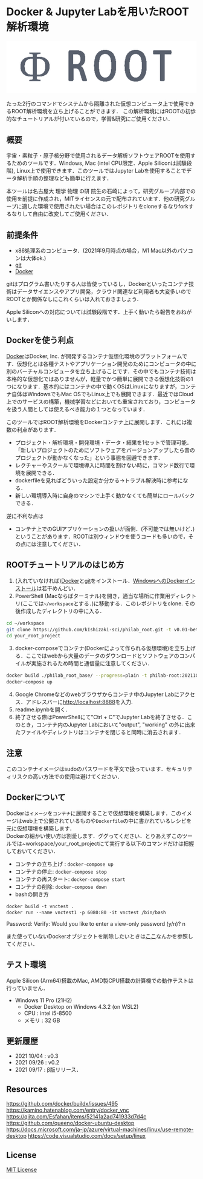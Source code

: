 # Docker & Jupyter Labを用いたROOT解析環境

<div align="center">
  <img src="./logo.png">
</div>

たった2行のコマンドでシステムから隔離された仮想コンピュータ上で使用できるROOT解析環境を立ち上げることができます．
この解析環境にはROOTの初歩的なチュートリアルが付いているので，学習&研究にご使用ください．

## 概要
宇宙・素粒子・原子核分野で使用されるデータ解析ソフトウェアROOTを使用するためのツールです．Windows, Mac (intel CPU限定．Apple Siliconは試験段階), Linux上で使用できます．このツールではJupyter Labを使用することでデータ解析手順の整理なども簡単に行えます．

本ツールは名古屋大 理学 物理 Φ研 院生の石崎によって，研究グループ内部での使用を前提に作成され，MITライセンスの元で配布されています．他の研究グループに適した環境で使用されたい場合はこのレポジトリをcloneするなりforkするなりして自由に改変してご使用ください．

## 前提条件
* x86処理系のコンピュータ．(2021年9月時点の場合，M1 Mac以外のパソコンは大体ok.)
* [git](https://git-scm.com/book/ja/v2/%E4%BD%BF%E3%81%84%E5%A7%8B%E3%82%81%E3%82%8B-Git%E3%81%AE%E3%82%A4%E3%83%B3%E3%82%B9%E3%83%88%E3%83%BC%E3%83%AB)
* [Docker](https://www.docker.com/products/docker-desktop)

gitはプログラム書いたりする人は皆使っているし，Dockerといったコンテナ技術はデータサイエンスやアプリ開発，クラウド関連など利用者も大変多いのでROOTとか関係なしにこれくらいは入れておきましょう．

Apple Siliconへの対応については試験段階です．上手く動いたら報告をおねがいします．

## Dockerを使う利点
[Docker](https://www.docker.com/)はDocker, Inc. が開発するコンテナ仮想化環境のプラットフォームです．仮想化とは各種テストやアプリケーション開発のためにコンピュータの中に別のバーチャルコンピュータを立ち上げることです．その中でもコンテナ技術は本格的な仮想化ではありませんが，軽量でかつ簡単に展開できる仮想化技術の1つになります．基本的にはコンテナの中で動くOSはLinuxになりますが，コンテナ自体はWindowsでもMac OSでもLinux上でも展開できます．最近ではCloud上でのサービスの構築，機械学習などにおいても重宝されており，コンピュータを扱う人間としては使えるべき能力の１つとなっています．

このツールではROOT解析環境をDockerコンテナ上に展開します．これには複数の利点があります．
* プロジェクト・解析環境・開発環境・データ・結果を1セットで管理可能．「新しいプロジェクトのためにソフトウェアをバージョンアップしたら昔のプロジェクトが動かなくなった」という事態を回避できます．
* レクチャーやスクールで環境導入に時間を割けない時に，コマンド数行で環境を展開できる．
* dockerfileを見ればどういった設定か分かる→トラブル解決時に参考になる．
* 新しい環境導入時に自身のマシンで上手く動かなくても簡単にロールバックできる．

逆に不利な点は
* コンテナ上でのGUIアプリケーションの扱いが面倒．(不可能では無いけど．)
ということがあります．ROOTは別ウィンドウを使うコードも多いので，その点には注意してください．

## ROOTチュートリアルのはじめ方

1. (入れていなければ)[Docker](https://www.docker.com/products/docker-desktop)と[git](https://git-scm.com/book/ja/v2/%E4%BD%BF%E3%81%84%E5%A7%8B%E3%82%81%E3%82%8B-Git%E3%81%AE%E3%82%A4%E3%83%B3%E3%82%B9%E3%83%88%E3%83%BC%E3%83%AB)をインストール．[WindowsへのDockerインストール](https://docs.docker.jp/docker-for-windows/install.html)は若干めんどい．
2. PowerShell (Macならばターミナル)を開き，適当な場所に作業用ディレクトリ(ここでは`~/workspace`とする．)に移動する．このレポジトリをclone. その後作成したディレクトリの中に入る．
```bash
cd ~/workspace
git clone https://github.com/kIshizaki-sci/philab_root.git -t v0.01-beta your_root_project
cd your_root_project
```
3. docker-composeでコンテナ(Dockerによって作られる仮想環境)を立ち上げる．ここではwebから大量のデータのダウンロードとソフトウェアのコンパイルが実施されるため時間と通信量に注意してください．
```bash
docker build ./philab_root_base/ --progress=plain -t philab-root:20211002
docker-compose up
```
4. Google Chromeなどのwebブラウザからコンテナ中のJupyter Labにアクセス．アドレスバーに[http://localhost:8888](http://localhost:8888)を入力.
5. readme.ipynbを開く．
6. 終了させる際はPowerShellにて"Ctrl + C"でJupyter Labを終了させる．このとき，コンテナ内のJupyter Labにおいて"output", "working" の外に出来たファイルやディレクトリはコンテナを閉じると同時に消去されます．

## 注意
このコンテナイメージはsudoのパスワードを平文で扱っています．セキュリティリスクの高い方法での使用は避けてください．

## Dockerについて
Dockerは`イメージ`を`コンテナ`に展開することで仮想環境を構築します．このイメージはweb上で公開されているものや`Dockerfile`の中に書かれているレシピを元に仮想環境を構築します．  
Dockerの細かい使い方は割愛します．ググってください．とりあえずこのツールでは~workspace/your_root_projectにて実行する以下のコマンドだけは把握しておいてください．
* コンテナの立ち上げ : `docker-compose up`
* コンテナの停止: `docker-compose stop` 
* コンテナの再スタート: `docker-compose start` 
* コンテナの削除: `docker-compose down` 
* bashの開き方
```
docker build -t vnctest .
docker run --name vnctest1 -p 6080:80 -it vnctest /bin/bash
```
Password:
Verify:
Would you like to enter a view-only password (y/n)? n


また使っていないDockerオブジェクトを削除したいときは[ここ](https://docs.docker.jp/config/pruning.html)なんかを参照してください．

## テスト環境
Apple Silicon (Arm64)搭載のMac, AMD製CPU搭載の計算機での動作テストは行っていません．

* Windows 11 Pro (21H2)
  - Docker Desktop on Windows 4.3.2 (on WSL2)
  - CPU : intel i5-8500
  - メモリ : 32 GB

## 更新履歴
* 2021 10/04 : v0.3
* 2021 09/26 : v0.2
* 2021 09/17 : β版リリース．

## Resources
https://github.com/docker/buildx/issues/495  
https://kamino.hatenablog.com/entry/docker_vnc 
https://qiita.com/Esfahan/items/52141a2ad741933d7d4c 
https://github.com/queeno/docker-ubuntu-desktop 
https://docs.microsoft.com/ja-jp/azure/virtual-machines/linux/use-remote-desktop 
https://code.visualstudio.com/docs/setup/linux 

## License
[MIT License](./LICENSE)

